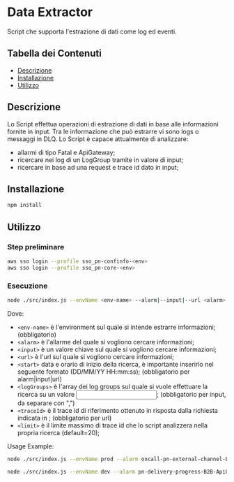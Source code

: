 # Data Extractor

Script che supporta l'estrazione di dati come log ed eventi.

## Tabella dei Contenuti

- [Descrizione](#descrizione)
- [Installazione](#installazione)
- [Utilizzo](#utilizzo)

## Descrizione

Lo Script effettua operazioni di estrazione di dati in base alle informazioni fornite in input. Tra le informazione che può estrarre vi sono logs o messaggi in DLQ.
Lo Script è capace attualmente di analizzare:
- allarmi di tipo Fatal e ApiGateway;
- ricercare nei log di un LogGroup tramite in valore di input;
- ricercare in base ad una request e trace id dato in input;

## Installazione

```bash
npm install
```

## Utilizzo
### Step preliminare

```bash
aws sso login --profile sso_pn-confinfo-<env>
aws sso login --profile sso_pn-core-<env>
```

### Esecuzione
```bash
node ./src/index.js --envName <env-name> --alarm|--input|--url <alarm>|<input>|<url> [--start \"<start>\" --logGroups \"<logGroups>\" --traceId <traceId> --limit <limit>]

```
Dove:
- `<env-name>` è l'environment sul quale si intende estrarre informazioni; (obbligatorio)
- `<alarm>` è l'allarme del quale si vogliono cercare informazioni; 
- `<input>` è un valore chiave sul quale si vogliono cercare informazioni;
- `<url>` è l'url sul quale si vogliono cercare informazioni;
- `<start>` data e orario di inizio della ricerca, è importante inserirlo nel seguente formato (DD/MM/YY HH:mm:ss); (obbligatorio per alarm|input|url)
- `<logGroups>` è l'array dei log groups sul quale si vuole effettuare la ricerca su un valore <input>; (obbligatorio per input, da separare con ",")
- `<traceId>` è il trace id di riferimento ottenuto in risposta dalla richiesta indicata in <url>; (obbligatorio per url)
- `<limit>` è il limite massimo di trace id che lo script analizzera nella propria ricerca (default=20);

Usage Example:
```bash
node ./src/index.js --envName prod --alarm oncall-pn-external-channel-ErrorFatalLogs-Alarm --start "08/08/23 17:46:00"
```
```bash
node ./src/index.js --envName dev --alarm pn-delivery-progress-B2B-ApiGwAlarm --start "21/08/23 18:44:00"
```